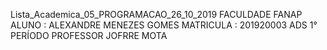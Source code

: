 Lista_Academica_05_PROGRAMACAO_26_10_2019
FACULDADE FANAP 
ALUNO : ALEXANDRE MENEZES GOMES 
MATRICULA : 201920003 ADS 1° PERÍODO 
PROFESSOR JOFRRE MOTA 

